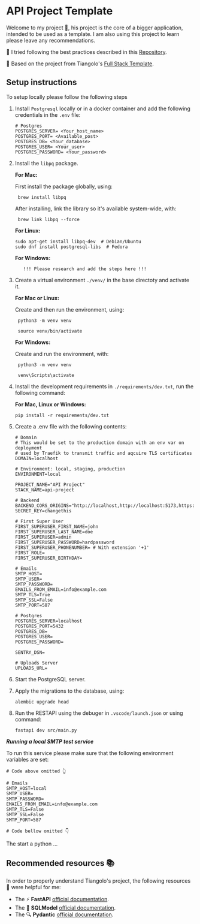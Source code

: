 # API Project Template

Welcome to my project 📁, his project is the core of a bigger application, intended to be used as a template. I am also using this project to learn please leave any recommendations.

📓 I tried following the best practices described in this [Repository](https://github.com/zhanymkanov/fastapi-best-practices?tab=readme-ov-file#project-structure).

🌟 Based on the project from Tiangolo's [Full Stack Template](https://github.com/fastapi/full-stack-fastapi-template/blob/master/backend/app/api/routes/login.py).

## Setup instructions

To setup locally please follow the following steps

1. Install `Postgresql` locally or in a docker container and add the following credentials in the `.env` file:

   ```
   # Postgres
   POSTGRES_SERVER= <Your_host_name>
   POSTGRES_PORT= <Available_post>
   POSTGRES_DB= <Your_database>
   POSTGRES_USER= <Your_user>
   POSTGRES_PASSWORD= <Your_password>
   ```

2. Install the `libpq` package.

   **For Mac:**

   First install the package globally, using:

   ```
    brew install libpq
   ```

   After installing, link the library so it's available system-wide, with:

   ```
    brew link libpq --force
   ```

   **For Linux:**

   ```
   sudo apt-get install libpq-dev  # Debian/Ubuntu
   sudo dnf install postgresql-libs  # Fedora
   ```

   **For Windows:**

   ```
      !!! Please research and add the steps here !!!
   ```

3. Create a virtual environment `./venv/` in the base directoty and activate it.

   **For Mac or Linux:**

   Create and then run the environment, using:

   ```
    python3 -m venv venv
   ```

   ```
    source venv/bin/activate
   ```

   **For Windows:**

   Create and run the environment, with:

   ```
    python3 -m venv venv
   ```

   ```
    venv\Scripts\activate
   ```

4. Install the development requirements in `./requirements/dev.txt`, run the following command:

   **For Mac, Linux or Windows:**

   ```
   pip install -r requirements/dev.txt
   ```

5. Create a .env file with the following contents:

   ```
   # Domain
   # This would be set to the production domain with an env var on deployment
   # used by Traefik to transmit traffic and aqcuire TLS certificates
   DOMAIN=localhost

   # Environment: local, staging, production
   ENVIRONMENT=local

   PROJECT_NAME="API Project"
   STACK_NAME=api-project

   # Backend
   BACKEND_CORS_ORIGINS="http://localhost,http://localhost:5173,https://localhost,https://localhost:5173"
   SECRET_KEY=changethis

   # First Super User
   FIRST_SUPERUSER_FIRST_NAME=john
   FIRST_SUPERUSER_LAST_NAME=doe
   FIRST_SUPERUSER=admin
   FIRST_SUPERUSER_PASSWORD=hardpassword
   FIRST_SUPERUSER_PHONENUMBER= # With extension '+1'
   FIRST_ROLE=
   FIRST_SUPERUSER_BIRTHDAY=

   # Emails
   SMTP_HOST=
   SMTP_USER=
   SMTP_PASSWORD=
   EMAILS_FROM_EMAIL=info@example.com
   SMTP_TLS=True
   SMTP_SSL=False
   SMTP_PORT=587

   # Postgres
   POSTGRES_SERVER=localhost
   POSTGRES_PORT=5432
   POSTGRES_DB=
   POSTGRES_USER=
   POSTGRES_PASSWORD=

   SENTRY_DSN=

   # Uploads Server
   UPLOADS_URL=
   ```

6. Start the PostgreSQL server.

7. Apply the migrations to the database, using:

   ```
   alembic upgrade head
   ```

8. Run the RESTAPI using the debuger in `.vscode/launch.json` or using command:

   ```
   fastapi dev src/main.py
   ```

**_Running a local SMTP test service_**

To run this service please make sure that the following environment variables are set:

```
# Code above omitted 👆

# Emails
SMTP_HOST=local
SMTP_USER=
SMTP_PASSWORD=
EMAILS_FROM_EMAIL=info@example.com
SMTP_TLS=False
SMTP_SSL=False
SMTP_PORT=587

# Code bellow omitted 👇
```

The start a python ...

## Recommended resources 📚

In order to properly understand Tiangolo's project, the following resources 🔗 were helpful for me:

- The ⚡ **FastAPI** [official documentation](https://fastapi.tiangolo.com).
- The 🧰 **SQLModel** [official documentation](https://sqlmodel.tiangolo.com).
- The 🔍 **Pydantic** [official documentation](https://docs.pydantic.dev/latest/).
